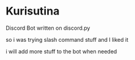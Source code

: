 # Kurisutina
Discord Bot written on discord.py

so i was trying slash command stuff and I liked it

i will add more stuff to the bot when needed
